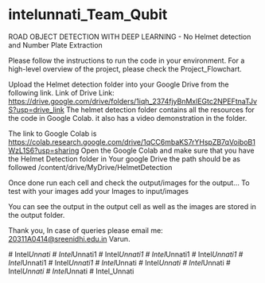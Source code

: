 # intelunnati_Team_Qubit
ROAD OBJECT DETECTION WITH DEEP LEARNING - No Helmet detection and Number Plate Extraction

Please follow the instructions to run the code in your environment.
For a high-level overview of the project, please check the Project_Flowchart.


Upload the Helmet detection folder into your Google Drive from the following link.
Link of Drive Link: https://drive.google.com/drive/folders/1iqh_2374fjyBnMxlEGtc2NPEFtnaTJvS?usp=drive_link
The helmet detection folder contains all the resources for the code in Google Colab.
it also has a video demonstration in the folder.

The link to Google Colab is https://colab.research.google.com/drive/1qCC6mbaKS7rYHspZB7qVoiboB1WzL1S6?usp=sharing
Open the Google Colab and make sure that you have the Helmet Detection folder in Your google Drive the path should be as followed 
/content/drive/MyDrive/HelmetDetection

Once done run each cell and check the output/images for the output...
To test with your images add your Images to input/images

You can see the output in the output cell as well as the images are stored in the output folder.

Thank you,
In case of queries please email me:
20311A0414@sreenidhi.edu.in
Varun.




#   I n t e l _ U n n a t i  
 #   I n t e l _ U n n a t i 1  
 #   I n t e l _ U n n a t i 1  
 #   I n t e l _ U n n a t i 1  
 #   I n t e l _ U n n a t i 1  
 #   I n t e l _ U n n a t i 1  
 #   I n t e l _ U n n a t i 1  
 #   I n t e l _ U n n a t i  
 #   I n t e l _ U n n a t i  
 #   I n t e l _ U n n a t i  
 #   I n t e l _ U n n a t i  
 #   I n t e l _ U n n a t i  
 #   I n t e l _ U n n a t i  
 